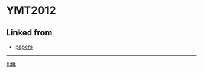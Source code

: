 # YMT2012

## Linked from

* [papers](papers.md)


----
[Edit](https://github.com/vitroid/vitroid.github.io/edit/master/MD/YMT2012.md)
